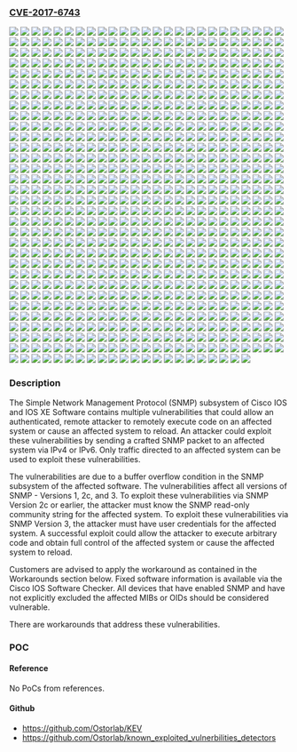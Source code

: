 ### [CVE-2017-6743](https://cve.mitre.org/cgi-bin/cvename.cgi?name=CVE-2017-6743)
![](https://img.shields.io/static/v1?label=Product&message=IOS&color=blue)
![](https://img.shields.io/static/v1?label=Product&message=Universal%20Product&color=blue)
![](https://img.shields.io/static/v1?label=Version&message=12.1(3)XI%20&color=brightgreen)
![](https://img.shields.io/static/v1?label=Version&message=12.2(1)XD%20&color=brightgreen)
![](https://img.shields.io/static/v1?label=Version&message=12.2(1)XD1%20&color=brightgreen)
![](https://img.shields.io/static/v1?label=Version&message=12.2(1)XD3%20&color=brightgreen)
![](https://img.shields.io/static/v1?label=Version&message=12.2(1)XD4%20&color=brightgreen)
![](https://img.shields.io/static/v1?label=Version&message=12.2(1)XS1a%20&color=brightgreen)
![](https://img.shields.io/static/v1?label=Version&message=12.2(10)DA%20&color=brightgreen)
![](https://img.shields.io/static/v1?label=Version&message=12.2(10)DA1%20&color=brightgreen)
![](https://img.shields.io/static/v1?label=Version&message=12.2(10)DA2%20&color=brightgreen)
![](https://img.shields.io/static/v1?label=Version&message=12.2(10)DA3%20&color=brightgreen)
![](https://img.shields.io/static/v1?label=Version&message=12.2(10)DA4%20&color=brightgreen)
![](https://img.shields.io/static/v1?label=Version&message=12.2(10)DA5%20&color=brightgreen)
![](https://img.shields.io/static/v1?label=Version&message=12.2(10)DA6%20&color=brightgreen)
![](https://img.shields.io/static/v1?label=Version&message=12.2(10)DA7%20&color=brightgreen)
![](https://img.shields.io/static/v1?label=Version&message=12.2(10)DA8%20&color=brightgreen)
![](https://img.shields.io/static/v1?label=Version&message=12.2(10)DA9%20&color=brightgreen)
![](https://img.shields.io/static/v1?label=Version&message=12.2(11)YP3%20&color=brightgreen)
![](https://img.shields.io/static/v1?label=Version&message=12.2(11)YU%20&color=brightgreen)
![](https://img.shields.io/static/v1?label=Version&message=12.2(11)YV%20&color=brightgreen)
![](https://img.shields.io/static/v1?label=Version&message=12.2(11)YV1%20&color=brightgreen)
![](https://img.shields.io/static/v1?label=Version&message=12.2(12)DA%20&color=brightgreen)
![](https://img.shields.io/static/v1?label=Version&message=12.2(12)DA1%20&color=brightgreen)
![](https://img.shields.io/static/v1?label=Version&message=12.2(12)DA10%20&color=brightgreen)
![](https://img.shields.io/static/v1?label=Version&message=12.2(12)DA11%20&color=brightgreen)
![](https://img.shields.io/static/v1?label=Version&message=12.2(12)DA12%20&color=brightgreen)
![](https://img.shields.io/static/v1?label=Version&message=12.2(12)DA13%20&color=brightgreen)
![](https://img.shields.io/static/v1?label=Version&message=12.2(12)DA2%20&color=brightgreen)
![](https://img.shields.io/static/v1?label=Version&message=12.2(12)DA3%20&color=brightgreen)
![](https://img.shields.io/static/v1?label=Version&message=12.2(12)DA4%20&color=brightgreen)
![](https://img.shields.io/static/v1?label=Version&message=12.2(12)DA5%20&color=brightgreen)
![](https://img.shields.io/static/v1?label=Version&message=12.2(12)DA6%20&color=brightgreen)
![](https://img.shields.io/static/v1?label=Version&message=12.2(12)DA7%20&color=brightgreen)
![](https://img.shields.io/static/v1?label=Version&message=12.2(12)DA8%20&color=brightgreen)
![](https://img.shields.io/static/v1?label=Version&message=12.2(12)DA9%20&color=brightgreen)
![](https://img.shields.io/static/v1?label=Version&message=12.2(12b)M1%20&color=brightgreen)
![](https://img.shields.io/static/v1?label=Version&message=12.2(12h)M1%20&color=brightgreen)
![](https://img.shields.io/static/v1?label=Version&message=12.2(13)ZG%20&color=brightgreen)
![](https://img.shields.io/static/v1?label=Version&message=12.2(13)ZH%20&color=brightgreen)
![](https://img.shields.io/static/v1?label=Version&message=12.2(13)ZH10%20&color=brightgreen)
![](https://img.shields.io/static/v1?label=Version&message=12.2(13)ZH2%20&color=brightgreen)
![](https://img.shields.io/static/v1?label=Version&message=12.2(13)ZH3%20&color=brightgreen)
![](https://img.shields.io/static/v1?label=Version&message=12.2(13)ZH4%20&color=brightgreen)
![](https://img.shields.io/static/v1?label=Version&message=12.2(13)ZH6%20&color=brightgreen)
![](https://img.shields.io/static/v1?label=Version&message=12.2(13)ZH7%20&color=brightgreen)
![](https://img.shields.io/static/v1?label=Version&message=12.2(13)ZH8%20&color=brightgreen)
![](https://img.shields.io/static/v1?label=Version&message=12.2(13)ZH9%20&color=brightgreen)
![](https://img.shields.io/static/v1?label=Version&message=12.2(15)BZ2%20&color=brightgreen)
![](https://img.shields.io/static/v1?label=Version&message=12.2(18)SO1%20&color=brightgreen)
![](https://img.shields.io/static/v1?label=Version&message=12.2(18)SO2%20&color=brightgreen)
![](https://img.shields.io/static/v1?label=Version&message=12.2(18)SO3%20&color=brightgreen)
![](https://img.shields.io/static/v1?label=Version&message=12.2(1a)XC%20&color=brightgreen)
![](https://img.shields.io/static/v1?label=Version&message=12.2(1a)XC1%20&color=brightgreen)
![](https://img.shields.io/static/v1?label=Version&message=12.2(1a)XC2%20&color=brightgreen)
![](https://img.shields.io/static/v1?label=Version&message=12.2(1a)XC3%20&color=brightgreen)
![](https://img.shields.io/static/v1?label=Version&message=12.2(1b)DA%20&color=brightgreen)
![](https://img.shields.io/static/v1?label=Version&message=12.2(1b)DA1%20&color=brightgreen)
![](https://img.shields.io/static/v1?label=Version&message=12.2(2)BX%20&color=brightgreen)
![](https://img.shields.io/static/v1?label=Version&message=12.2(2)BX1%20&color=brightgreen)
![](https://img.shields.io/static/v1?label=Version&message=12.2(2)DD2%20&color=brightgreen)
![](https://img.shields.io/static/v1?label=Version&message=12.2(2)DX3%20&color=brightgreen)
![](https://img.shields.io/static/v1?label=Version&message=12.2(2)XC%20&color=brightgreen)
![](https://img.shields.io/static/v1?label=Version&message=12.2(2)XC1%20&color=brightgreen)
![](https://img.shields.io/static/v1?label=Version&message=12.2(2)XC2%20&color=brightgreen)
![](https://img.shields.io/static/v1?label=Version&message=12.2(2)XF2%20&color=brightgreen)
![](https://img.shields.io/static/v1?label=Version&message=12.2(2)XH%20&color=brightgreen)
![](https://img.shields.io/static/v1?label=Version&message=12.2(2)XH2%20&color=brightgreen)
![](https://img.shields.io/static/v1?label=Version&message=12.2(2)XI%20&color=brightgreen)
![](https://img.shields.io/static/v1?label=Version&message=12.2(2)XI1%20&color=brightgreen)
![](https://img.shields.io/static/v1?label=Version&message=12.2(2)XI2%20&color=brightgreen)
![](https://img.shields.io/static/v1?label=Version&message=12.2(2)XK%20&color=brightgreen)
![](https://img.shields.io/static/v1?label=Version&message=12.2(2)XK2%20&color=brightgreen)
![](https://img.shields.io/static/v1?label=Version&message=12.2(2)XK3%20&color=brightgreen)
![](https://img.shields.io/static/v1?label=Version&message=12.2(25)SE2%20&color=brightgreen)
![](https://img.shields.io/static/v1?label=Version&message=12.2(28)ZX%20&color=brightgreen)
![](https://img.shields.io/static/v1?label=Version&message=12.2(29)SV2%20&color=brightgreen)
![](https://img.shields.io/static/v1?label=Version&message=12.2(33)MRA%20&color=brightgreen)
![](https://img.shields.io/static/v1?label=Version&message=12.2(33)MRB%20&color=brightgreen)
![](https://img.shields.io/static/v1?label=Version&message=12.2(33)MRB1%20&color=brightgreen)
![](https://img.shields.io/static/v1?label=Version&message=12.2(33)MRB2%20&color=brightgreen)
![](https://img.shields.io/static/v1?label=Version&message=12.2(33)MRB3%20&color=brightgreen)
![](https://img.shields.io/static/v1?label=Version&message=12.2(33)MRB4%20&color=brightgreen)
![](https://img.shields.io/static/v1?label=Version&message=12.2(33)MRB5%20&color=brightgreen)
![](https://img.shields.io/static/v1?label=Version&message=12.2(33)MRB6%20&color=brightgreen)
![](https://img.shields.io/static/v1?label=Version&message=12.2(33)STE0%20&color=brightgreen)
![](https://img.shields.io/static/v1?label=Version&message=12.2(3d)%20&color=brightgreen)
![](https://img.shields.io/static/v1?label=Version&message=12.2(4)BW1a%20&color=brightgreen)
![](https://img.shields.io/static/v1?label=Version&message=12.2(4)XL2%20&color=brightgreen)
![](https://img.shields.io/static/v1?label=Version&message=12.2(4)XM%20&color=brightgreen)
![](https://img.shields.io/static/v1?label=Version&message=12.2(4)XM1%20&color=brightgreen)
![](https://img.shields.io/static/v1?label=Version&message=12.2(4)XM2%20&color=brightgreen)
![](https://img.shields.io/static/v1?label=Version&message=12.2(4)XM3%20&color=brightgreen)
![](https://img.shields.io/static/v1?label=Version&message=12.2(4)XM4%20&color=brightgreen)
![](https://img.shields.io/static/v1?label=Version&message=12.2(4)XV%20&color=brightgreen)
![](https://img.shields.io/static/v1?label=Version&message=12.2(4)XV1%20&color=brightgreen)
![](https://img.shields.io/static/v1?label=Version&message=12.2(4)XV2%20&color=brightgreen)
![](https://img.shields.io/static/v1?label=Version&message=12.2(4)XV3%20&color=brightgreen)
![](https://img.shields.io/static/v1?label=Version&message=12.2(4)XV4%20&color=brightgreen)
![](https://img.shields.io/static/v1?label=Version&message=12.2(4)XV4a%20&color=brightgreen)
![](https://img.shields.io/static/v1?label=Version&message=12.2(4)XV5%20&color=brightgreen)
![](https://img.shields.io/static/v1?label=Version&message=12.2(4)YA%20&color=brightgreen)
![](https://img.shields.io/static/v1?label=Version&message=12.2(4)YA1%20&color=brightgreen)
![](https://img.shields.io/static/v1?label=Version&message=12.2(4)YA10%20&color=brightgreen)
![](https://img.shields.io/static/v1?label=Version&message=12.2(4)YA11%20&color=brightgreen)
![](https://img.shields.io/static/v1?label=Version&message=12.2(4)YA12%20&color=brightgreen)
![](https://img.shields.io/static/v1?label=Version&message=12.2(4)YA2%20&color=brightgreen)
![](https://img.shields.io/static/v1?label=Version&message=12.2(4)YA3%20&color=brightgreen)
![](https://img.shields.io/static/v1?label=Version&message=12.2(4)YA4%20&color=brightgreen)
![](https://img.shields.io/static/v1?label=Version&message=12.2(4)YA5%20&color=brightgreen)
![](https://img.shields.io/static/v1?label=Version&message=12.2(4)YA6%20&color=brightgreen)
![](https://img.shields.io/static/v1?label=Version&message=12.2(4)YA7%20&color=brightgreen)
![](https://img.shields.io/static/v1?label=Version&message=12.2(4)YA8%20&color=brightgreen)
![](https://img.shields.io/static/v1?label=Version&message=12.2(4)YA9%20&color=brightgreen)
![](https://img.shields.io/static/v1?label=Version&message=12.2(4)YG%20&color=brightgreen)
![](https://img.shields.io/static/v1?label=Version&message=12.2(5)DA%20&color=brightgreen)
![](https://img.shields.io/static/v1?label=Version&message=12.2(5)DA1%20&color=brightgreen)
![](https://img.shields.io/static/v1?label=Version&message=12.2(5b)%20&color=brightgreen)
![](https://img.shields.io/static/v1?label=Version&message=12.2(7)DA%20&color=brightgreen)
![](https://img.shields.io/static/v1?label=Version&message=12.2(8)YJ%20&color=brightgreen)
![](https://img.shields.io/static/v1?label=Version&message=12.2(8)YJ1%20&color=brightgreen)
![](https://img.shields.io/static/v1?label=Version&message=12.2(8)YM%20&color=brightgreen)
![](https://img.shields.io/static/v1?label=Version&message=12.2(8)YN%20&color=brightgreen)
![](https://img.shields.io/static/v1?label=Version&message=12.2(9)YO%20&color=brightgreen)
![](https://img.shields.io/static/v1?label=Version&message=12.2(9)YO1%20&color=brightgreen)
![](https://img.shields.io/static/v1?label=Version&message=12.2(9)YO2%20&color=brightgreen)
![](https://img.shields.io/static/v1?label=Version&message=12.2(9)YO3%20&color=brightgreen)
![](https://img.shields.io/static/v1?label=Version&message=12.2(9)YO4%20&color=brightgreen)
![](https://img.shields.io/static/v1?label=Version&message=12.3(1)%20&color=brightgreen)
![](https://img.shields.io/static/v1?label=Version&message=12.3(10)%20&color=brightgreen)
![](https://img.shields.io/static/v1?label=Version&message=12.3(10a)%20&color=brightgreen)
![](https://img.shields.io/static/v1?label=Version&message=12.3(10b)%20&color=brightgreen)
![](https://img.shields.io/static/v1?label=Version&message=12.3(10c)%20&color=brightgreen)
![](https://img.shields.io/static/v1?label=Version&message=12.3(10d)%20&color=brightgreen)
![](https://img.shields.io/static/v1?label=Version&message=12.3(10e)%20&color=brightgreen)
![](https://img.shields.io/static/v1?label=Version&message=12.3(10f)%20&color=brightgreen)
![](https://img.shields.io/static/v1?label=Version&message=12.3(11)JA2%20&color=brightgreen)
![](https://img.shields.io/static/v1?label=Version&message=12.3(11)JA3%20&color=brightgreen)
![](https://img.shields.io/static/v1?label=Version&message=12.3(11)JX%20&color=brightgreen)
![](https://img.shields.io/static/v1?label=Version&message=12.3(11)JX1%20&color=brightgreen)
![](https://img.shields.io/static/v1?label=Version&message=12.3(11)T%20&color=brightgreen)
![](https://img.shields.io/static/v1?label=Version&message=12.3(11)T10%20&color=brightgreen)
![](https://img.shields.io/static/v1?label=Version&message=12.3(11)T11%20&color=brightgreen)
![](https://img.shields.io/static/v1?label=Version&message=12.3(11)T2%20&color=brightgreen)
![](https://img.shields.io/static/v1?label=Version&message=12.3(11)T3%20&color=brightgreen)
![](https://img.shields.io/static/v1?label=Version&message=12.3(11)T4%20&color=brightgreen)
![](https://img.shields.io/static/v1?label=Version&message=12.3(11)T5%20&color=brightgreen)
![](https://img.shields.io/static/v1?label=Version&message=12.3(11)T6%20&color=brightgreen)
![](https://img.shields.io/static/v1?label=Version&message=12.3(11)T7%20&color=brightgreen)
![](https://img.shields.io/static/v1?label=Version&message=12.3(11)T8%20&color=brightgreen)
![](https://img.shields.io/static/v1?label=Version&message=12.3(11)T9%20&color=brightgreen)
![](https://img.shields.io/static/v1?label=Version&message=12.3(11)XL%20&color=brightgreen)
![](https://img.shields.io/static/v1?label=Version&message=12.3(11)XL1%20&color=brightgreen)
![](https://img.shields.io/static/v1?label=Version&message=12.3(11)YF2%20&color=brightgreen)
![](https://img.shields.io/static/v1?label=Version&message=12.3(11)YK%20&color=brightgreen)
![](https://img.shields.io/static/v1?label=Version&message=12.3(11)YK1%20&color=brightgreen)
![](https://img.shields.io/static/v1?label=Version&message=12.3(11)YK2%20&color=brightgreen)
![](https://img.shields.io/static/v1?label=Version&message=12.3(11)YK3%20&color=brightgreen)
![](https://img.shields.io/static/v1?label=Version&message=12.3(11)YS%20&color=brightgreen)
![](https://img.shields.io/static/v1?label=Version&message=12.3(11)YS1%20&color=brightgreen)
![](https://img.shields.io/static/v1?label=Version&message=12.3(11)YS2%20&color=brightgreen)
![](https://img.shields.io/static/v1?label=Version&message=12.3(11)YZ%20&color=brightgreen)
![](https://img.shields.io/static/v1?label=Version&message=12.3(11)YZ1%20&color=brightgreen)
![](https://img.shields.io/static/v1?label=Version&message=12.3(11)YZ2%20&color=brightgreen)
![](https://img.shields.io/static/v1?label=Version&message=12.3(12)%20&color=brightgreen)
![](https://img.shields.io/static/v1?label=Version&message=12.3(12a)%20&color=brightgreen)
![](https://img.shields.io/static/v1?label=Version&message=12.3(12b)%20&color=brightgreen)
![](https://img.shields.io/static/v1?label=Version&message=12.3(12c)%20&color=brightgreen)
![](https://img.shields.io/static/v1?label=Version&message=12.3(12d)%20&color=brightgreen)
![](https://img.shields.io/static/v1?label=Version&message=12.3(12e)%20&color=brightgreen)
![](https://img.shields.io/static/v1?label=Version&message=12.3(13)%20&color=brightgreen)
![](https://img.shields.io/static/v1?label=Version&message=12.3(13a)%20&color=brightgreen)
![](https://img.shields.io/static/v1?label=Version&message=12.3(13b)%20&color=brightgreen)
![](https://img.shields.io/static/v1?label=Version&message=12.3(14)T%20&color=brightgreen)
![](https://img.shields.io/static/v1?label=Version&message=12.3(14)T1%20&color=brightgreen)
![](https://img.shields.io/static/v1?label=Version&message=12.3(14)T2%20&color=brightgreen)
![](https://img.shields.io/static/v1?label=Version&message=12.3(14)T3%20&color=brightgreen)
![](https://img.shields.io/static/v1?label=Version&message=12.3(14)T5%20&color=brightgreen)
![](https://img.shields.io/static/v1?label=Version&message=12.3(14)T6%20&color=brightgreen)
![](https://img.shields.io/static/v1?label=Version&message=12.3(14)T7%20&color=brightgreen)
![](https://img.shields.io/static/v1?label=Version&message=12.3(14)YT%20&color=brightgreen)
![](https://img.shields.io/static/v1?label=Version&message=12.3(14)YT1%20&color=brightgreen)
![](https://img.shields.io/static/v1?label=Version&message=12.3(15)%20&color=brightgreen)
![](https://img.shields.io/static/v1?label=Version&message=12.3(15a)%20&color=brightgreen)
![](https://img.shields.io/static/v1?label=Version&message=12.3(15b)%20&color=brightgreen)
![](https://img.shields.io/static/v1?label=Version&message=12.3(16)%20&color=brightgreen)
![](https://img.shields.io/static/v1?label=Version&message=12.3(16a)%20&color=brightgreen)
![](https://img.shields.io/static/v1?label=Version&message=12.3(17)%20&color=brightgreen)
![](https://img.shields.io/static/v1?label=Version&message=12.3(17a)%20&color=brightgreen)
![](https://img.shields.io/static/v1?label=Version&message=12.3(17b)%20&color=brightgreen)
![](https://img.shields.io/static/v1?label=Version&message=12.3(17c)%20&color=brightgreen)
![](https://img.shields.io/static/v1?label=Version&message=12.3(18)%20&color=brightgreen)
![](https://img.shields.io/static/v1?label=Version&message=12.3(18a)%20&color=brightgreen)
![](https://img.shields.io/static/v1?label=Version&message=12.3(19)%20&color=brightgreen)
![](https://img.shields.io/static/v1?label=Version&message=12.3(19a)%20&color=brightgreen)
![](https://img.shields.io/static/v1?label=Version&message=12.3(1a)%20&color=brightgreen)
![](https://img.shields.io/static/v1?label=Version&message=12.3(2)JA3%20&color=brightgreen)
![](https://img.shields.io/static/v1?label=Version&message=12.3(2)JA4%20&color=brightgreen)
![](https://img.shields.io/static/v1?label=Version&message=12.3(2)T%20&color=brightgreen)
![](https://img.shields.io/static/v1?label=Version&message=12.3(2)T1%20&color=brightgreen)
![](https://img.shields.io/static/v1?label=Version&message=12.3(2)T2%20&color=brightgreen)
![](https://img.shields.io/static/v1?label=Version&message=12.3(2)T3%20&color=brightgreen)
![](https://img.shields.io/static/v1?label=Version&message=12.3(2)T4%20&color=brightgreen)
![](https://img.shields.io/static/v1?label=Version&message=12.3(2)T5%20&color=brightgreen)
![](https://img.shields.io/static/v1?label=Version&message=12.3(2)T6%20&color=brightgreen)
![](https://img.shields.io/static/v1?label=Version&message=12.3(2)T7%20&color=brightgreen)
![](https://img.shields.io/static/v1?label=Version&message=12.3(2)T8%20&color=brightgreen)
![](https://img.shields.io/static/v1?label=Version&message=12.3(2)T9%20&color=brightgreen)
![](https://img.shields.io/static/v1?label=Version&message=12.3(2)XA%20&color=brightgreen)
![](https://img.shields.io/static/v1?label=Version&message=12.3(2)XA3%20&color=brightgreen)
![](https://img.shields.io/static/v1?label=Version&message=12.3(2)XA4%20&color=brightgreen)
![](https://img.shields.io/static/v1?label=Version&message=12.3(2)XA5%20&color=brightgreen)
![](https://img.shields.io/static/v1?label=Version&message=12.3(2)XA6%20&color=brightgreen)
![](https://img.shields.io/static/v1?label=Version&message=12.3(2)XA7%20&color=brightgreen)
![](https://img.shields.io/static/v1?label=Version&message=12.3(2)XC%20&color=brightgreen)
![](https://img.shields.io/static/v1?label=Version&message=12.3(2)XC1%20&color=brightgreen)
![](https://img.shields.io/static/v1?label=Version&message=12.3(2)XC2%20&color=brightgreen)
![](https://img.shields.io/static/v1?label=Version&message=12.3(2)XE%20&color=brightgreen)
![](https://img.shields.io/static/v1?label=Version&message=12.3(2)XE1%20&color=brightgreen)
![](https://img.shields.io/static/v1?label=Version&message=12.3(2)XE2%20&color=brightgreen)
![](https://img.shields.io/static/v1?label=Version&message=12.3(2)XE3%20&color=brightgreen)
![](https://img.shields.io/static/v1?label=Version&message=12.3(2)XE4%20&color=brightgreen)
![](https://img.shields.io/static/v1?label=Version&message=12.3(2)XE5%20&color=brightgreen)
![](https://img.shields.io/static/v1?label=Version&message=12.3(2)XF%20&color=brightgreen)
![](https://img.shields.io/static/v1?label=Version&message=12.3(2)XZ1%20&color=brightgreen)
![](https://img.shields.io/static/v1?label=Version&message=12.3(2)XZ2%20&color=brightgreen)
![](https://img.shields.io/static/v1?label=Version&message=12.3(20)%20&color=brightgreen)
![](https://img.shields.io/static/v1?label=Version&message=12.3(20a)%20&color=brightgreen)
![](https://img.shields.io/static/v1?label=Version&message=12.3(21)%20&color=brightgreen)
![](https://img.shields.io/static/v1?label=Version&message=12.3(21b)%20&color=brightgreen)
![](https://img.shields.io/static/v1?label=Version&message=12.3(22)%20&color=brightgreen)
![](https://img.shields.io/static/v1?label=Version&message=12.3(22a)%20&color=brightgreen)
![](https://img.shields.io/static/v1?label=Version&message=12.3(23)%20&color=brightgreen)
![](https://img.shields.io/static/v1?label=Version&message=12.3(24)%20&color=brightgreen)
![](https://img.shields.io/static/v1?label=Version&message=12.3(24a)%20&color=brightgreen)
![](https://img.shields.io/static/v1?label=Version&message=12.3(25)%20&color=brightgreen)
![](https://img.shields.io/static/v1?label=Version&message=12.3(26)%20&color=brightgreen)
![](https://img.shields.io/static/v1?label=Version&message=12.3(3)%20&color=brightgreen)
![](https://img.shields.io/static/v1?label=Version&message=12.3(3a)%20&color=brightgreen)
![](https://img.shields.io/static/v1?label=Version&message=12.3(3b)%20&color=brightgreen)
![](https://img.shields.io/static/v1?label=Version&message=12.3(3c)%20&color=brightgreen)
![](https://img.shields.io/static/v1?label=Version&message=12.3(3e)%20&color=brightgreen)
![](https://img.shields.io/static/v1?label=Version&message=12.3(3f)%20&color=brightgreen)
![](https://img.shields.io/static/v1?label=Version&message=12.3(3g)%20&color=brightgreen)
![](https://img.shields.io/static/v1?label=Version&message=12.3(3h)%20&color=brightgreen)
![](https://img.shields.io/static/v1?label=Version&message=12.3(3i)%20&color=brightgreen)
![](https://img.shields.io/static/v1?label=Version&message=12.3(4)T%20&color=brightgreen)
![](https://img.shields.io/static/v1?label=Version&message=12.3(4)T1%20&color=brightgreen)
![](https://img.shields.io/static/v1?label=Version&message=12.3(4)T10%20&color=brightgreen)
![](https://img.shields.io/static/v1?label=Version&message=12.3(4)T11%20&color=brightgreen)
![](https://img.shields.io/static/v1?label=Version&message=12.3(4)T2%20&color=brightgreen)
![](https://img.shields.io/static/v1?label=Version&message=12.3(4)T2a%20&color=brightgreen)
![](https://img.shields.io/static/v1?label=Version&message=12.3(4)T3%20&color=brightgreen)
![](https://img.shields.io/static/v1?label=Version&message=12.3(4)T4%20&color=brightgreen)
![](https://img.shields.io/static/v1?label=Version&message=12.3(4)T6%20&color=brightgreen)
![](https://img.shields.io/static/v1?label=Version&message=12.3(4)T7%20&color=brightgreen)
![](https://img.shields.io/static/v1?label=Version&message=12.3(4)T8%20&color=brightgreen)
![](https://img.shields.io/static/v1?label=Version&message=12.3(4)T9%20&color=brightgreen)
![](https://img.shields.io/static/v1?label=Version&message=12.3(4)TPC11a%20&color=brightgreen)
![](https://img.shields.io/static/v1?label=Version&message=12.3(4)TPC11b%20&color=brightgreen)
![](https://img.shields.io/static/v1?label=Version&message=12.3(4)XD%20&color=brightgreen)
![](https://img.shields.io/static/v1?label=Version&message=12.3(4)XD1%20&color=brightgreen)
![](https://img.shields.io/static/v1?label=Version&message=12.3(4)XD2%20&color=brightgreen)
![](https://img.shields.io/static/v1?label=Version&message=12.3(4)XD3%20&color=brightgreen)
![](https://img.shields.io/static/v1?label=Version&message=12.3(4)XD4%20&color=brightgreen)
![](https://img.shields.io/static/v1?label=Version&message=12.3(4)XG%20&color=brightgreen)
![](https://img.shields.io/static/v1?label=Version&message=12.3(4)XG1%20&color=brightgreen)
![](https://img.shields.io/static/v1?label=Version&message=12.3(4)XG2%20&color=brightgreen)
![](https://img.shields.io/static/v1?label=Version&message=12.3(4)XG3%20&color=brightgreen)
![](https://img.shields.io/static/v1?label=Version&message=12.3(4)XG4%20&color=brightgreen)
![](https://img.shields.io/static/v1?label=Version&message=12.3(4)XG5%20&color=brightgreen)
![](https://img.shields.io/static/v1?label=Version&message=12.3(4)XK%20&color=brightgreen)
![](https://img.shields.io/static/v1?label=Version&message=12.3(4)XK1%20&color=brightgreen)
![](https://img.shields.io/static/v1?label=Version&message=12.3(4)XK2%20&color=brightgreen)
![](https://img.shields.io/static/v1?label=Version&message=12.3(4)XK3%20&color=brightgreen)
![](https://img.shields.io/static/v1?label=Version&message=12.3(4)XK4%20&color=brightgreen)
![](https://img.shields.io/static/v1?label=Version&message=12.3(4)XQ%20&color=brightgreen)
![](https://img.shields.io/static/v1?label=Version&message=12.3(4)XQ1%20&color=brightgreen)
![](https://img.shields.io/static/v1?label=Version&message=12.3(5)%20&color=brightgreen)
![](https://img.shields.io/static/v1?label=Version&message=12.3(5a)%20&color=brightgreen)
![](https://img.shields.io/static/v1?label=Version&message=12.3(5b)%20&color=brightgreen)
![](https://img.shields.io/static/v1?label=Version&message=12.3(5c)%20&color=brightgreen)
![](https://img.shields.io/static/v1?label=Version&message=12.3(5d)%20&color=brightgreen)
![](https://img.shields.io/static/v1?label=Version&message=12.3(5e)%20&color=brightgreen)
![](https://img.shields.io/static/v1?label=Version&message=12.3(5f)%20&color=brightgreen)
![](https://img.shields.io/static/v1?label=Version&message=12.3(6)%20&color=brightgreen)
![](https://img.shields.io/static/v1?label=Version&message=12.3(6a)%20&color=brightgreen)
![](https://img.shields.io/static/v1?label=Version&message=12.3(6b)%20&color=brightgreen)
![](https://img.shields.io/static/v1?label=Version&message=12.3(6c)%20&color=brightgreen)
![](https://img.shields.io/static/v1?label=Version&message=12.3(6e)%20&color=brightgreen)
![](https://img.shields.io/static/v1?label=Version&message=12.3(6f)%20&color=brightgreen)
![](https://img.shields.io/static/v1?label=Version&message=12.3(7)JX%20&color=brightgreen)
![](https://img.shields.io/static/v1?label=Version&message=12.3(7)JX1%20&color=brightgreen)
![](https://img.shields.io/static/v1?label=Version&message=12.3(7)JX10%20&color=brightgreen)
![](https://img.shields.io/static/v1?label=Version&message=12.3(7)JX11%20&color=brightgreen)
![](https://img.shields.io/static/v1?label=Version&message=12.3(7)JX12%20&color=brightgreen)
![](https://img.shields.io/static/v1?label=Version&message=12.3(7)JX2%20&color=brightgreen)
![](https://img.shields.io/static/v1?label=Version&message=12.3(7)JX3%20&color=brightgreen)
![](https://img.shields.io/static/v1?label=Version&message=12.3(7)JX4%20&color=brightgreen)
![](https://img.shields.io/static/v1?label=Version&message=12.3(7)JX5%20&color=brightgreen)
![](https://img.shields.io/static/v1?label=Version&message=12.3(7)JX6%20&color=brightgreen)
![](https://img.shields.io/static/v1?label=Version&message=12.3(7)JX7%20&color=brightgreen)
![](https://img.shields.io/static/v1?label=Version&message=12.3(7)JX8%20&color=brightgreen)
![](https://img.shields.io/static/v1?label=Version&message=12.3(7)JX9%20&color=brightgreen)
![](https://img.shields.io/static/v1?label=Version&message=12.3(7)T%20&color=brightgreen)
![](https://img.shields.io/static/v1?label=Version&message=12.3(7)T1%20&color=brightgreen)
![](https://img.shields.io/static/v1?label=Version&message=12.3(7)T10%20&color=brightgreen)
![](https://img.shields.io/static/v1?label=Version&message=12.3(7)T11%20&color=brightgreen)
![](https://img.shields.io/static/v1?label=Version&message=12.3(7)T12%20&color=brightgreen)
![](https://img.shields.io/static/v1?label=Version&message=12.3(7)T2%20&color=brightgreen)
![](https://img.shields.io/static/v1?label=Version&message=12.3(7)T3%20&color=brightgreen)
![](https://img.shields.io/static/v1?label=Version&message=12.3(7)T4%20&color=brightgreen)
![](https://img.shields.io/static/v1?label=Version&message=12.3(7)T6%20&color=brightgreen)
![](https://img.shields.io/static/v1?label=Version&message=12.3(7)T7%20&color=brightgreen)
![](https://img.shields.io/static/v1?label=Version&message=12.3(7)T8%20&color=brightgreen)
![](https://img.shields.io/static/v1?label=Version&message=12.3(7)T9%20&color=brightgreen)
![](https://img.shields.io/static/v1?label=Version&message=12.3(7)XI1b%20&color=brightgreen)
![](https://img.shields.io/static/v1?label=Version&message=12.3(7)XI1c%20&color=brightgreen)
![](https://img.shields.io/static/v1?label=Version&message=12.3(7)XI2a%20&color=brightgreen)
![](https://img.shields.io/static/v1?label=Version&message=12.3(7)XI8c%20&color=brightgreen)
![](https://img.shields.io/static/v1?label=Version&message=12.3(7)XR%20&color=brightgreen)
![](https://img.shields.io/static/v1?label=Version&message=12.3(7)XR2%20&color=brightgreen)
![](https://img.shields.io/static/v1?label=Version&message=12.3(7)XR3%20&color=brightgreen)
![](https://img.shields.io/static/v1?label=Version&message=12.3(7)XR4%20&color=brightgreen)
![](https://img.shields.io/static/v1?label=Version&message=12.3(7)XR5%20&color=brightgreen)
![](https://img.shields.io/static/v1?label=Version&message=12.3(7)XR6%20&color=brightgreen)
![](https://img.shields.io/static/v1?label=Version&message=12.3(7)XR7%20&color=brightgreen)
![](https://img.shields.io/static/v1?label=Version&message=12.3(8)JK%20&color=brightgreen)
![](https://img.shields.io/static/v1?label=Version&message=12.3(8)T%20&color=brightgreen)
![](https://img.shields.io/static/v1?label=Version&message=12.3(8)T1%20&color=brightgreen)
![](https://img.shields.io/static/v1?label=Version&message=12.3(8)T10%20&color=brightgreen)
![](https://img.shields.io/static/v1?label=Version&message=12.3(8)T11%20&color=brightgreen)
![](https://img.shields.io/static/v1?label=Version&message=12.3(8)T3%20&color=brightgreen)
![](https://img.shields.io/static/v1?label=Version&message=12.3(8)T4%20&color=brightgreen)
![](https://img.shields.io/static/v1?label=Version&message=12.3(8)T5%20&color=brightgreen)
![](https://img.shields.io/static/v1?label=Version&message=12.3(8)T6%20&color=brightgreen)
![](https://img.shields.io/static/v1?label=Version&message=12.3(8)T7%20&color=brightgreen)
![](https://img.shields.io/static/v1?label=Version&message=12.3(8)T8%20&color=brightgreen)
![](https://img.shields.io/static/v1?label=Version&message=12.3(8)T9%20&color=brightgreen)
![](https://img.shields.io/static/v1?label=Version&message=12.3(8)XX%20&color=brightgreen)
![](https://img.shields.io/static/v1?label=Version&message=12.3(8)XX1%20&color=brightgreen)
![](https://img.shields.io/static/v1?label=Version&message=12.3(8)XX2d%20&color=brightgreen)
![](https://img.shields.io/static/v1?label=Version&message=12.3(8)YA%20&color=brightgreen)
![](https://img.shields.io/static/v1?label=Version&message=12.3(8)YA1%20&color=brightgreen)
![](https://img.shields.io/static/v1?label=Version&message=12.3(8)YG%20&color=brightgreen)
![](https://img.shields.io/static/v1?label=Version&message=12.3(8)YG1%20&color=brightgreen)
![](https://img.shields.io/static/v1?label=Version&message=12.3(8)YG2%20&color=brightgreen)
![](https://img.shields.io/static/v1?label=Version&message=12.3(8)YG3%20&color=brightgreen)
![](https://img.shields.io/static/v1?label=Version&message=12.3(8)YG4%20&color=brightgreen)
![](https://img.shields.io/static/v1?label=Version&message=12.3(8)YG5%20&color=brightgreen)
![](https://img.shields.io/static/v1?label=Version&message=12.3(8)YG6%20&color=brightgreen)
![](https://img.shields.io/static/v1?label=Version&message=12.3(8)YI1%20&color=brightgreen)
![](https://img.shields.io/static/v1?label=Version&message=12.3(8)YI2%20&color=brightgreen)
![](https://img.shields.io/static/v1?label=Version&message=12.3(8)YI3%20&color=brightgreen)
![](https://img.shields.io/static/v1?label=Version&message=12.3(8)ZA%20&color=brightgreen)
![](https://img.shields.io/static/v1?label=Version&message=12.3(9)%20&color=brightgreen)
![](https://img.shields.io/static/v1?label=Version&message=12.3(9a)%20&color=brightgreen)
![](https://img.shields.io/static/v1?label=Version&message=12.3(9b)%20&color=brightgreen)
![](https://img.shields.io/static/v1?label=Version&message=12.3(9c)%20&color=brightgreen)
![](https://img.shields.io/static/v1?label=Version&message=12.3(9d)%20&color=brightgreen)
![](https://img.shields.io/static/v1?label=Version&message=12.3(9e)%20&color=brightgreen)
![](https://img.shields.io/static/v1?label=Version&message=12.4(1)%20&color=brightgreen)
![](https://img.shields.io/static/v1?label=Version&message=12.4(10)%20&color=brightgreen)
![](https://img.shields.io/static/v1?label=Version&message=12.4(10b)%20&color=brightgreen)
![](https://img.shields.io/static/v1?label=Version&message=12.4(10b)JDA1%20&color=brightgreen)
![](https://img.shields.io/static/v1?label=Version&message=12.4(10b)JDC%20&color=brightgreen)
![](https://img.shields.io/static/v1?label=Version&message=12.4(10b)JDD%20&color=brightgreen)
![](https://img.shields.io/static/v1?label=Version&message=12.4(10b)JDE%20&color=brightgreen)
![](https://img.shields.io/static/v1?label=Version&message=12.4(10c)%20&color=brightgreen)
![](https://img.shields.io/static/v1?label=Version&message=12.4(11)MD2%20&color=brightgreen)
![](https://img.shields.io/static/v1?label=Version&message=12.4(11)MR%20&color=brightgreen)
![](https://img.shields.io/static/v1?label=Version&message=12.4(11)SW%20&color=brightgreen)
![](https://img.shields.io/static/v1?label=Version&message=12.4(11)SW1%20&color=brightgreen)
![](https://img.shields.io/static/v1?label=Version&message=12.4(11)SW2%20&color=brightgreen)
![](https://img.shields.io/static/v1?label=Version&message=12.4(11)SW3%20&color=brightgreen)
![](https://img.shields.io/static/v1?label=Version&message=12.4(11)T%20&color=brightgreen)
![](https://img.shields.io/static/v1?label=Version&message=12.4(11)T1%20&color=brightgreen)
![](https://img.shields.io/static/v1?label=Version&message=12.4(11)T2%20&color=brightgreen)
![](https://img.shields.io/static/v1?label=Version&message=12.4(11)T3%20&color=brightgreen)
![](https://img.shields.io/static/v1?label=Version&message=12.4(11)T4%20&color=brightgreen)
![](https://img.shields.io/static/v1?label=Version&message=12.4(11)XJ%20&color=brightgreen)
![](https://img.shields.io/static/v1?label=Version&message=12.4(11)XJ2%20&color=brightgreen)
![](https://img.shields.io/static/v1?label=Version&message=12.4(11)XJ3%20&color=brightgreen)
![](https://img.shields.io/static/v1?label=Version&message=12.4(11)XJ4%20&color=brightgreen)
![](https://img.shields.io/static/v1?label=Version&message=12.4(11)XV%20&color=brightgreen)
![](https://img.shields.io/static/v1?label=Version&message=12.4(11)XV1%20&color=brightgreen)
![](https://img.shields.io/static/v1?label=Version&message=12.4(11)XW%20&color=brightgreen)
![](https://img.shields.io/static/v1?label=Version&message=12.4(11)XW1%20&color=brightgreen)
![](https://img.shields.io/static/v1?label=Version&message=12.4(11)XW10%20&color=brightgreen)
![](https://img.shields.io/static/v1?label=Version&message=12.4(11)XW2%20&color=brightgreen)
![](https://img.shields.io/static/v1?label=Version&message=12.4(11)XW3%20&color=brightgreen)
![](https://img.shields.io/static/v1?label=Version&message=12.4(11)XW4%20&color=brightgreen)
![](https://img.shields.io/static/v1?label=Version&message=12.4(11)XW5%20&color=brightgreen)
![](https://img.shields.io/static/v1?label=Version&message=12.4(11)XW6%20&color=brightgreen)
![](https://img.shields.io/static/v1?label=Version&message=12.4(11)XW7%20&color=brightgreen)
![](https://img.shields.io/static/v1?label=Version&message=12.4(11)XW8%20&color=brightgreen)
![](https://img.shields.io/static/v1?label=Version&message=12.4(11)XW9%20&color=brightgreen)
![](https://img.shields.io/static/v1?label=Version&message=12.4(12)%20&color=brightgreen)
![](https://img.shields.io/static/v1?label=Version&message=12.4(12)MR%20&color=brightgreen)
![](https://img.shields.io/static/v1?label=Version&message=12.4(12)MR1%20&color=brightgreen)
![](https://img.shields.io/static/v1?label=Version&message=12.4(12)MR2%20&color=brightgreen)
![](https://img.shields.io/static/v1?label=Version&message=12.4(12a)%20&color=brightgreen)
![](https://img.shields.io/static/v1?label=Version&message=12.4(12b)%20&color=brightgreen)
![](https://img.shields.io/static/v1?label=Version&message=12.4(12c)%20&color=brightgreen)
![](https://img.shields.io/static/v1?label=Version&message=12.4(13)%20&color=brightgreen)
![](https://img.shields.io/static/v1?label=Version&message=12.4(13a)%20&color=brightgreen)
![](https://img.shields.io/static/v1?label=Version&message=12.4(13b)%20&color=brightgreen)
![](https://img.shields.io/static/v1?label=Version&message=12.4(13c)%20&color=brightgreen)
![](https://img.shields.io/static/v1?label=Version&message=12.4(13d)%20&color=brightgreen)
![](https://img.shields.io/static/v1?label=Version&message=12.4(13e)%20&color=brightgreen)
![](https://img.shields.io/static/v1?label=Version&message=12.4(13f)%20&color=brightgreen)
![](https://img.shields.io/static/v1?label=Version&message=12.4(15)SW%20&color=brightgreen)
![](https://img.shields.io/static/v1?label=Version&message=12.4(15)SW1%20&color=brightgreen)
![](https://img.shields.io/static/v1?label=Version&message=12.4(15)SW2%20&color=brightgreen)
![](https://img.shields.io/static/v1?label=Version&message=12.4(15)SW3%20&color=brightgreen)
![](https://img.shields.io/static/v1?label=Version&message=12.4(15)SW4%20&color=brightgreen)
![](https://img.shields.io/static/v1?label=Version&message=12.4(15)SW5%20&color=brightgreen)
![](https://img.shields.io/static/v1?label=Version&message=12.4(15)SW6%20&color=brightgreen)
![](https://img.shields.io/static/v1?label=Version&message=12.4(15)SW7%20&color=brightgreen)
![](https://img.shields.io/static/v1?label=Version&message=12.4(15)SW8%20&color=brightgreen)
![](https://img.shields.io/static/v1?label=Version&message=12.4(15)SW8a%20&color=brightgreen)
![](https://img.shields.io/static/v1?label=Version&message=12.4(15)SW9%20&color=brightgreen)
![](https://img.shields.io/static/v1?label=Version&message=12.4(15)T%20&color=brightgreen)
![](https://img.shields.io/static/v1?label=Version&message=12.4(15)T1%20&color=brightgreen)
![](https://img.shields.io/static/v1?label=Version&message=12.4(15)T10%20&color=brightgreen)
![](https://img.shields.io/static/v1?label=Version&message=12.4(15)T11%20&color=brightgreen)
![](https://img.shields.io/static/v1?label=Version&message=12.4(15)T12%20&color=brightgreen)
![](https://img.shields.io/static/v1?label=Version&message=12.4(15)T13%20&color=brightgreen)
![](https://img.shields.io/static/v1?label=Version&message=12.4(15)T14%20&color=brightgreen)
![](https://img.shields.io/static/v1?label=Version&message=12.4(15)T15%20&color=brightgreen)
![](https://img.shields.io/static/v1?label=Version&message=12.4(15)T16%20&color=brightgreen)
![](https://img.shields.io/static/v1?label=Version&message=12.4(15)T17%20&color=brightgreen)
![](https://img.shields.io/static/v1?label=Version&message=12.4(15)T2%20&color=brightgreen)
![](https://img.shields.io/static/v1?label=Version&message=12.4(15)T3%20&color=brightgreen)
![](https://img.shields.io/static/v1?label=Version&message=12.4(15)T4%20&color=brightgreen)
![](https://img.shields.io/static/v1?label=Version&message=12.4(15)T5%20&color=brightgreen)
![](https://img.shields.io/static/v1?label=Version&message=12.4(15)T6%20&color=brightgreen)
![](https://img.shields.io/static/v1?label=Version&message=12.4(15)T7%20&color=brightgreen)
![](https://img.shields.io/static/v1?label=Version&message=12.4(15)T8%20&color=brightgreen)
![](https://img.shields.io/static/v1?label=Version&message=12.4(15)T9%20&color=brightgreen)
![](https://img.shields.io/static/v1?label=Version&message=12.4(15)XY%20&color=brightgreen)
![](https://img.shields.io/static/v1?label=Version&message=12.4(15)XY1%20&color=brightgreen)
![](https://img.shields.io/static/v1?label=Version&message=12.4(15)XY2%20&color=brightgreen)
![](https://img.shields.io/static/v1?label=Version&message=12.4(15)XY3%20&color=brightgreen)
![](https://img.shields.io/static/v1?label=Version&message=12.4(15)XY4%20&color=brightgreen)
![](https://img.shields.io/static/v1?label=Version&message=12.4(15)XY5%20&color=brightgreen)
![](https://img.shields.io/static/v1?label=Version&message=12.4(15)XZ%20&color=brightgreen)
![](https://img.shields.io/static/v1?label=Version&message=12.4(15)XZ1%20&color=brightgreen)
![](https://img.shields.io/static/v1?label=Version&message=12.4(15)XZ2%20&color=brightgreen)
![](https://img.shields.io/static/v1?label=Version&message=12.4(16)%20&color=brightgreen)
![](https://img.shields.io/static/v1?label=Version&message=12.4(16)MR%20&color=brightgreen)
![](https://img.shields.io/static/v1?label=Version&message=12.4(16)MR1%20&color=brightgreen)
![](https://img.shields.io/static/v1?label=Version&message=12.4(16)MR2%20&color=brightgreen)
![](https://img.shields.io/static/v1?label=Version&message=12.4(16a)%20&color=brightgreen)
![](https://img.shields.io/static/v1?label=Version&message=12.4(16b)%20&color=brightgreen)
![](https://img.shields.io/static/v1?label=Version&message=12.4(17)%20&color=brightgreen)
![](https://img.shields.io/static/v1?label=Version&message=12.4(17a)%20&color=brightgreen)
![](https://img.shields.io/static/v1?label=Version&message=12.4(17b)%20&color=brightgreen)
![](https://img.shields.io/static/v1?label=Version&message=12.4(18)%20&color=brightgreen)
![](https://img.shields.io/static/v1?label=Version&message=12.4(18a)%20&color=brightgreen)
![](https://img.shields.io/static/v1?label=Version&message=12.4(18b)%20&color=brightgreen)
![](https://img.shields.io/static/v1?label=Version&message=12.4(18c)%20&color=brightgreen)
![](https://img.shields.io/static/v1?label=Version&message=12.4(18e)%20&color=brightgreen)
![](https://img.shields.io/static/v1?label=Version&message=12.4(19)%20&color=brightgreen)
![](https://img.shields.io/static/v1?label=Version&message=12.4(19)MR%20&color=brightgreen)
![](https://img.shields.io/static/v1?label=Version&message=12.4(19)MR1%20&color=brightgreen)
![](https://img.shields.io/static/v1?label=Version&message=12.4(19)MR2%20&color=brightgreen)
![](https://img.shields.io/static/v1?label=Version&message=12.4(19)MR3%20&color=brightgreen)
![](https://img.shields.io/static/v1?label=Version&message=12.4(1a)%20&color=brightgreen)
![](https://img.shields.io/static/v1?label=Version&message=12.4(1b)%20&color=brightgreen)
![](https://img.shields.io/static/v1?label=Version&message=12.4(1c)%20&color=brightgreen)
![](https://img.shields.io/static/v1?label=Version&message=12.4(2)MR%20&color=brightgreen)
![](https://img.shields.io/static/v1?label=Version&message=12.4(2)MR1%20&color=brightgreen)
![](https://img.shields.io/static/v1?label=Version&message=12.4(2)T%20&color=brightgreen)
![](https://img.shields.io/static/v1?label=Version&message=12.4(2)T1%20&color=brightgreen)
![](https://img.shields.io/static/v1?label=Version&message=12.4(2)T2%20&color=brightgreen)
![](https://img.shields.io/static/v1?label=Version&message=12.4(2)T3%20&color=brightgreen)
![](https://img.shields.io/static/v1?label=Version&message=12.4(2)T4%20&color=brightgreen)
![](https://img.shields.io/static/v1?label=Version&message=12.4(2)T5%20&color=brightgreen)
![](https://img.shields.io/static/v1?label=Version&message=12.4(2)T6%20&color=brightgreen)
![](https://img.shields.io/static/v1?label=Version&message=12.4(2)XA%20&color=brightgreen)
![](https://img.shields.io/static/v1?label=Version&message=12.4(2)XA1%20&color=brightgreen)
![](https://img.shields.io/static/v1?label=Version&message=12.4(2)XA2%20&color=brightgreen)
![](https://img.shields.io/static/v1?label=Version&message=12.4(20)MR%20&color=brightgreen)
![](https://img.shields.io/static/v1?label=Version&message=12.4(20)MR1%20&color=brightgreen)
![](https://img.shields.io/static/v1?label=Version&message=12.4(20)MR2%20&color=brightgreen)
![](https://img.shields.io/static/v1?label=Version&message=12.4(20)MRB%20&color=brightgreen)
![](https://img.shields.io/static/v1?label=Version&message=12.4(20)MRB1%20&color=brightgreen)
![](https://img.shields.io/static/v1?label=Version&message=12.4(20)T%20&color=brightgreen)
![](https://img.shields.io/static/v1?label=Version&message=12.4(20)T1%20&color=brightgreen)
![](https://img.shields.io/static/v1?label=Version&message=12.4(20)T2%20&color=brightgreen)
![](https://img.shields.io/static/v1?label=Version&message=12.4(20)T3%20&color=brightgreen)
![](https://img.shields.io/static/v1?label=Version&message=12.4(20)T4%20&color=brightgreen)
![](https://img.shields.io/static/v1?label=Version&message=12.4(20)T5%20&color=brightgreen)
![](https://img.shields.io/static/v1?label=Version&message=12.4(20)T6%20&color=brightgreen)
![](https://img.shields.io/static/v1?label=Version&message=12.4(21)%20&color=brightgreen)
![](https://img.shields.io/static/v1?label=Version&message=12.4(21a)%20&color=brightgreen)
![](https://img.shields.io/static/v1?label=Version&message=12.4(21a)JHC%20&color=brightgreen)
![](https://img.shields.io/static/v1?label=Version&message=12.4(22)T%20&color=brightgreen)
![](https://img.shields.io/static/v1?label=Version&message=12.4(22)T1%20&color=brightgreen)
![](https://img.shields.io/static/v1?label=Version&message=12.4(22)T2%20&color=brightgreen)
![](https://img.shields.io/static/v1?label=Version&message=12.4(22)T3%20&color=brightgreen)
![](https://img.shields.io/static/v1?label=Version&message=12.4(22)T4%20&color=brightgreen)
![](https://img.shields.io/static/v1?label=Version&message=12.4(22)T5%20&color=brightgreen)
![](https://img.shields.io/static/v1?label=Version&message=12.4(23)%20&color=brightgreen)
![](https://img.shields.io/static/v1?label=Version&message=12.4(23a)%20&color=brightgreen)
![](https://img.shields.io/static/v1?label=Version&message=12.4(23b)%20&color=brightgreen)
![](https://img.shields.io/static/v1?label=Version&message=12.4(23c)JY%20&color=brightgreen)
![](https://img.shields.io/static/v1?label=Version&message=12.4(24)T%20&color=brightgreen)
![](https://img.shields.io/static/v1?label=Version&message=12.4(24)T1%20&color=brightgreen)
![](https://img.shields.io/static/v1?label=Version&message=12.4(24)T2%20&color=brightgreen)
![](https://img.shields.io/static/v1?label=Version&message=12.4(24)T3%20&color=brightgreen)
![](https://img.shields.io/static/v1?label=Version&message=12.4(24)T4%20&color=brightgreen)
![](https://img.shields.io/static/v1?label=Version&message=12.4(24)T5%20&color=brightgreen)
![](https://img.shields.io/static/v1?label=Version&message=12.4(24)T6%20&color=brightgreen)
![](https://img.shields.io/static/v1?label=Version&message=12.4(24)T7%20&color=brightgreen)
![](https://img.shields.io/static/v1?label=Version&message=12.4(24)T8%20&color=brightgreen)
![](https://img.shields.io/static/v1?label=Version&message=12.4(25)%20&color=brightgreen)
![](https://img.shields.io/static/v1?label=Version&message=12.4(25a)%20&color=brightgreen)
![](https://img.shields.io/static/v1?label=Version&message=12.4(25b)%20&color=brightgreen)
![](https://img.shields.io/static/v1?label=Version&message=12.4(25c)%20&color=brightgreen)
![](https://img.shields.io/static/v1?label=Version&message=12.4(25d)%20&color=brightgreen)
![](https://img.shields.io/static/v1?label=Version&message=12.4(25e)%20&color=brightgreen)
![](https://img.shields.io/static/v1?label=Version&message=12.4(25f)%20&color=brightgreen)
![](https://img.shields.io/static/v1?label=Version&message=12.4(25g)%20&color=brightgreen)
![](https://img.shields.io/static/v1?label=Version&message=12.4(3)%20&color=brightgreen)
![](https://img.shields.io/static/v1?label=Version&message=12.4(3a)%20&color=brightgreen)
![](https://img.shields.io/static/v1?label=Version&message=12.4(3b)%20&color=brightgreen)
![](https://img.shields.io/static/v1?label=Version&message=12.4(3c)%20&color=brightgreen)
![](https://img.shields.io/static/v1?label=Version&message=12.4(3d)%20&color=brightgreen)
![](https://img.shields.io/static/v1?label=Version&message=12.4(3e)%20&color=brightgreen)
![](https://img.shields.io/static/v1?label=Version&message=12.4(3f)%20&color=brightgreen)
![](https://img.shields.io/static/v1?label=Version&message=12.4(3g)%20&color=brightgreen)
![](https://img.shields.io/static/v1?label=Version&message=12.4(3g)JMA1%20&color=brightgreen)
![](https://img.shields.io/static/v1?label=Version&message=12.4(3g)JMB%20&color=brightgreen)
![](https://img.shields.io/static/v1?label=Version&message=12.4(3g)JMC%20&color=brightgreen)
![](https://img.shields.io/static/v1?label=Version&message=12.4(3g)JMC1%20&color=brightgreen)
![](https://img.shields.io/static/v1?label=Version&message=12.4(3g)JMC2%20&color=brightgreen)
![](https://img.shields.io/static/v1?label=Version&message=12.4(3h)%20&color=brightgreen)
![](https://img.shields.io/static/v1?label=Version&message=12.4(3i)%20&color=brightgreen)
![](https://img.shields.io/static/v1?label=Version&message=12.4(3j)%20&color=brightgreen)
![](https://img.shields.io/static/v1?label=Version&message=12.4(4)MR%20&color=brightgreen)
![](https://img.shields.io/static/v1?label=Version&message=12.4(4)MR1%20&color=brightgreen)
![](https://img.shields.io/static/v1?label=Version&message=12.4(4)T%20&color=brightgreen)
![](https://img.shields.io/static/v1?label=Version&message=12.4(4)T1%20&color=brightgreen)
![](https://img.shields.io/static/v1?label=Version&message=12.4(4)T2%20&color=brightgreen)
![](https://img.shields.io/static/v1?label=Version&message=12.4(4)T3%20&color=brightgreen)
![](https://img.shields.io/static/v1?label=Version&message=12.4(4)T4%20&color=brightgreen)
![](https://img.shields.io/static/v1?label=Version&message=12.4(4)T5%20&color=brightgreen)
![](https://img.shields.io/static/v1?label=Version&message=12.4(4)T6%20&color=brightgreen)
![](https://img.shields.io/static/v1?label=Version&message=12.4(4)T7%20&color=brightgreen)
![](https://img.shields.io/static/v1?label=Version&message=12.4(4)T8%20&color=brightgreen)
![](https://img.shields.io/static/v1?label=Version&message=12.4(4)XC%20&color=brightgreen)
![](https://img.shields.io/static/v1?label=Version&message=12.4(4)XC1%20&color=brightgreen)
![](https://img.shields.io/static/v1?label=Version&message=12.4(4)XC2%20&color=brightgreen)
![](https://img.shields.io/static/v1?label=Version&message=12.4(4)XC3%20&color=brightgreen)
![](https://img.shields.io/static/v1?label=Version&message=12.4(4)XC4%20&color=brightgreen)
![](https://img.shields.io/static/v1?label=Version&message=12.4(4)XC5%20&color=brightgreen)
![](https://img.shields.io/static/v1?label=Version&message=12.4(4)XC6%20&color=brightgreen)
![](https://img.shields.io/static/v1?label=Version&message=12.4(4)XC7%20&color=brightgreen)
![](https://img.shields.io/static/v1?label=Version&message=12.4(5)%20&color=brightgreen)
![](https://img.shields.io/static/v1?label=Version&message=12.4(5a)%20&color=brightgreen)
![](https://img.shields.io/static/v1?label=Version&message=12.4(5b)%20&color=brightgreen)
![](https://img.shields.io/static/v1?label=Version&message=12.4(5c)%20&color=brightgreen)
![](https://img.shields.io/static/v1?label=Version&message=12.4(6)MR%20&color=brightgreen)
![](https://img.shields.io/static/v1?label=Version&message=12.4(6)MR1%20&color=brightgreen)
![](https://img.shields.io/static/v1?label=Version&message=12.4(6)T%20&color=brightgreen)
![](https://img.shields.io/static/v1?label=Version&message=12.4(6)T1%20&color=brightgreen)
![](https://img.shields.io/static/v1?label=Version&message=12.4(6)T10%20&color=brightgreen)
![](https://img.shields.io/static/v1?label=Version&message=12.4(6)T11%20&color=brightgreen)
![](https://img.shields.io/static/v1?label=Version&message=12.4(6)T2%20&color=brightgreen)
![](https://img.shields.io/static/v1?label=Version&message=12.4(6)T3%20&color=brightgreen)
![](https://img.shields.io/static/v1?label=Version&message=12.4(6)T4%20&color=brightgreen)
![](https://img.shields.io/static/v1?label=Version&message=12.4(6)T5%20&color=brightgreen)
![](https://img.shields.io/static/v1?label=Version&message=12.4(6)T6%20&color=brightgreen)
![](https://img.shields.io/static/v1?label=Version&message=12.4(6)T7%20&color=brightgreen)
![](https://img.shields.io/static/v1?label=Version&message=12.4(6)T8%20&color=brightgreen)
![](https://img.shields.io/static/v1?label=Version&message=12.4(6)T9%20&color=brightgreen)
![](https://img.shields.io/static/v1?label=Version&message=12.4(6)XE%20&color=brightgreen)
![](https://img.shields.io/static/v1?label=Version&message=12.4(6)XE1%20&color=brightgreen)
![](https://img.shields.io/static/v1?label=Version&message=12.4(6)XE2%20&color=brightgreen)
![](https://img.shields.io/static/v1?label=Version&message=12.4(6)XT%20&color=brightgreen)
![](https://img.shields.io/static/v1?label=Version&message=12.4(6)XT1%20&color=brightgreen)
![](https://img.shields.io/static/v1?label=Version&message=12.4(6)XT2%20&color=brightgreen)
![](https://img.shields.io/static/v1?label=Version&message=12.4(7)%20&color=brightgreen)
![](https://img.shields.io/static/v1?label=Version&message=12.4(7a)%20&color=brightgreen)
![](https://img.shields.io/static/v1?label=Version&message=12.4(7b)%20&color=brightgreen)
![](https://img.shields.io/static/v1?label=Version&message=12.4(7c)%20&color=brightgreen)
![](https://img.shields.io/static/v1?label=Version&message=12.4(7d)%20&color=brightgreen)
![](https://img.shields.io/static/v1?label=Version&message=12.4(7e)%20&color=brightgreen)
![](https://img.shields.io/static/v1?label=Version&message=12.4(7f)%20&color=brightgreen)
![](https://img.shields.io/static/v1?label=Version&message=12.4(7g)%20&color=brightgreen)
![](https://img.shields.io/static/v1?label=Version&message=12.4(7h)%20&color=brightgreen)
![](https://img.shields.io/static/v1?label=Version&message=12.4(8)%20&color=brightgreen)
![](https://img.shields.io/static/v1?label=Version&message=12.4(8a)%20&color=brightgreen)
![](https://img.shields.io/static/v1?label=Version&message=12.4(8b)%20&color=brightgreen)
![](https://img.shields.io/static/v1?label=Version&message=12.4(8c)%20&color=brightgreen)
![](https://img.shields.io/static/v1?label=Version&message=12.4(8d)%20&color=brightgreen)
![](https://img.shields.io/static/v1?label=Version&message=12.4(9)MR%20&color=brightgreen)
![](https://img.shields.io/static/v1?label=Version&message=12.4(9)T%20&color=brightgreen)
![](https://img.shields.io/static/v1?label=Version&message=12.4(9)T1%20&color=brightgreen)
![](https://img.shields.io/static/v1?label=Version&message=12.4(9)T2%20&color=brightgreen)
![](https://img.shields.io/static/v1?label=Version&message=12.4(9)T3%20&color=brightgreen)
![](https://img.shields.io/static/v1?label=Version&message=12.4(9)T4%20&color=brightgreen)
![](https://img.shields.io/static/v1?label=Version&message=12.4(9)T5%20&color=brightgreen)
![](https://img.shields.io/static/v1?label=Version&message=12.4(9)T6%20&color=brightgreen)
![](https://img.shields.io/static/v1?label=Version&message=12.4(9)T7%20&color=brightgreen)
![](https://img.shields.io/static/v1?label=Version&message=15.0(1)EX%20&color=brightgreen)
![](https://img.shields.io/static/v1?label=Version&message=15.0(1)EY%20&color=brightgreen)
![](https://img.shields.io/static/v1?label=Version&message=15.0(1)EY1%20&color=brightgreen)
![](https://img.shields.io/static/v1?label=Version&message=15.0(1)EY2%20&color=brightgreen)
![](https://img.shields.io/static/v1?label=Version&message=15.0(1)M%20&color=brightgreen)
![](https://img.shields.io/static/v1?label=Version&message=15.0(1)M1%20&color=brightgreen)
![](https://img.shields.io/static/v1?label=Version&message=15.0(1)M10%20&color=brightgreen)
![](https://img.shields.io/static/v1?label=Version&message=15.0(1)M2%20&color=brightgreen)
![](https://img.shields.io/static/v1?label=Version&message=15.0(1)M3%20&color=brightgreen)
![](https://img.shields.io/static/v1?label=Version&message=15.0(1)M4%20&color=brightgreen)
![](https://img.shields.io/static/v1?label=Version&message=15.0(1)M5%20&color=brightgreen)
![](https://img.shields.io/static/v1?label=Version&message=15.0(1)M6%20&color=brightgreen)
![](https://img.shields.io/static/v1?label=Version&message=15.0(1)M7%20&color=brightgreen)
![](https://img.shields.io/static/v1?label=Version&message=15.0(1)M8%20&color=brightgreen)
![](https://img.shields.io/static/v1?label=Version&message=15.0(1)M9%20&color=brightgreen)
![](https://img.shields.io/static/v1?label=Version&message=15.0(1)XA%20&color=brightgreen)
![](https://img.shields.io/static/v1?label=Version&message=15.0(1)XA1%20&color=brightgreen)
![](https://img.shields.io/static/v1?label=Version&message=15.0(1)XA2%20&color=brightgreen)
![](https://img.shields.io/static/v1?label=Version&message=15.0(1)XA3%20&color=brightgreen)
![](https://img.shields.io/static/v1?label=Version&message=15.0(1)XA4%20&color=brightgreen)
![](https://img.shields.io/static/v1?label=Version&message=15.0(1)XA5%20&color=brightgreen)
![](https://img.shields.io/static/v1?label=Version&message=15.0(1)XO%20&color=brightgreen)
![](https://img.shields.io/static/v1?label=Version&message=15.0(1)XO1%20&color=brightgreen)
![](https://img.shields.io/static/v1?label=Version&message=15.0(2)EX10%20&color=brightgreen)
![](https://img.shields.io/static/v1?label=Version&message=15.0(2)EX11%20&color=brightgreen)
![](https://img.shields.io/static/v1?label=Version&message=15.0(2)EX12%20&color=brightgreen)
![](https://img.shields.io/static/v1?label=Version&message=15.0(2)EX13%20&color=brightgreen)
![](https://img.shields.io/static/v1?label=Version&message=15.0(2)EX2%20&color=brightgreen)
![](https://img.shields.io/static/v1?label=Version&message=15.0(2)EX8%20&color=brightgreen)
![](https://img.shields.io/static/v1?label=Version&message=15.0(2)SE8%20&color=brightgreen)
![](https://img.shields.io/static/v1?label=Version&message=15.0(2)SG11a%20&color=brightgreen)
![](https://img.shields.io/static/v1?label=Version&message=15.0(2)SQD%20&color=brightgreen)
![](https://img.shields.io/static/v1?label=Version&message=15.0(2)SQD1%20&color=brightgreen)
![](https://img.shields.io/static/v1?label=Version&message=15.0(2)SQD2%20&color=brightgreen)
![](https://img.shields.io/static/v1?label=Version&message=15.0(2)SQD3%20&color=brightgreen)
![](https://img.shields.io/static/v1?label=Version&message=15.0(2)SQD4%20&color=brightgreen)
![](https://img.shields.io/static/v1?label=Version&message=15.0(2)SQD5%20&color=brightgreen)
![](https://img.shields.io/static/v1?label=Version&message=15.0(2)SQD6%20&color=brightgreen)
![](https://img.shields.io/static/v1?label=Version&message=15.0(2)SQD7%20&color=brightgreen)
![](https://img.shields.io/static/v1?label=Version&message=15.0(2)SQD8%20&color=brightgreen)
![](https://img.shields.io/static/v1?label=Version&message=15.0(2)XO%20&color=brightgreen)
![](https://img.shields.io/static/v1?label=Version&message=15.1(1)T%20&color=brightgreen)
![](https://img.shields.io/static/v1?label=Version&message=15.1(1)T1%20&color=brightgreen)
![](https://img.shields.io/static/v1?label=Version&message=15.1(1)T2%20&color=brightgreen)
![](https://img.shields.io/static/v1?label=Version&message=15.1(1)T3%20&color=brightgreen)
![](https://img.shields.io/static/v1?label=Version&message=15.1(1)T4%20&color=brightgreen)
![](https://img.shields.io/static/v1?label=Version&message=15.1(1)T5%20&color=brightgreen)
![](https://img.shields.io/static/v1?label=Version&message=15.1(1)XB%20&color=brightgreen)
![](https://img.shields.io/static/v1?label=Version&message=15.1(2)GC%20&color=brightgreen)
![](https://img.shields.io/static/v1?label=Version&message=15.1(2)GC1%20&color=brightgreen)
![](https://img.shields.io/static/v1?label=Version&message=15.1(2)GC2%20&color=brightgreen)
![](https://img.shields.io/static/v1?label=Version&message=15.1(2)T%20&color=brightgreen)
![](https://img.shields.io/static/v1?label=Version&message=15.1(2)T0a%20&color=brightgreen)
![](https://img.shields.io/static/v1?label=Version&message=15.1(2)T1%20&color=brightgreen)
![](https://img.shields.io/static/v1?label=Version&message=15.1(2)T2%20&color=brightgreen)
![](https://img.shields.io/static/v1?label=Version&message=15.1(2)T2a%20&color=brightgreen)
![](https://img.shields.io/static/v1?label=Version&message=15.1(2)T3%20&color=brightgreen)
![](https://img.shields.io/static/v1?label=Version&message=15.1(2)T4%20&color=brightgreen)
![](https://img.shields.io/static/v1?label=Version&message=15.1(2)T5%20&color=brightgreen)
![](https://img.shields.io/static/v1?label=Version&message=15.1(3)MRA3%20&color=brightgreen)
![](https://img.shields.io/static/v1?label=Version&message=15.1(3)MRA4%20&color=brightgreen)
![](https://img.shields.io/static/v1?label=Version&message=15.1(3)SVB1%20&color=brightgreen)
![](https://img.shields.io/static/v1?label=Version&message=15.1(3)SVB2%20&color=brightgreen)
![](https://img.shields.io/static/v1?label=Version&message=15.1(3)SVD%20&color=brightgreen)
![](https://img.shields.io/static/v1?label=Version&message=15.1(3)SVD1%20&color=brightgreen)
![](https://img.shields.io/static/v1?label=Version&message=15.1(3)SVD2%20&color=brightgreen)
![](https://img.shields.io/static/v1?label=Version&message=15.1(3)SVE%20&color=brightgreen)
![](https://img.shields.io/static/v1?label=Version&message=15.1(3)SVF%20&color=brightgreen)
![](https://img.shields.io/static/v1?label=Version&message=15.1(3)SVF1%20&color=brightgreen)
![](https://img.shields.io/static/v1?label=Version&message=15.1(3)SVG%20&color=brightgreen)
![](https://img.shields.io/static/v1?label=Version&message=15.1(3)SVJ2%20&color=brightgreen)
![](https://img.shields.io/static/v1?label=Version&message=15.1(3)T%20&color=brightgreen)
![](https://img.shields.io/static/v1?label=Version&message=15.1(3)T1%20&color=brightgreen)
![](https://img.shields.io/static/v1?label=Version&message=15.1(3)T2%20&color=brightgreen)
![](https://img.shields.io/static/v1?label=Version&message=15.1(3)T3%20&color=brightgreen)
![](https://img.shields.io/static/v1?label=Version&message=15.1(3)T4%20&color=brightgreen)
![](https://img.shields.io/static/v1?label=Version&message=15.1(4)GC%20&color=brightgreen)
![](https://img.shields.io/static/v1?label=Version&message=15.1(4)GC1%20&color=brightgreen)
![](https://img.shields.io/static/v1?label=Version&message=15.1(4)GC2%20&color=brightgreen)
![](https://img.shields.io/static/v1?label=Version&message=15.1(4)M%20&color=brightgreen)
![](https://img.shields.io/static/v1?label=Version&message=15.1(4)M1%20&color=brightgreen)
![](https://img.shields.io/static/v1?label=Version&message=15.1(4)M10%20&color=brightgreen)
![](https://img.shields.io/static/v1?label=Version&message=15.1(4)M2%20&color=brightgreen)
![](https://img.shields.io/static/v1?label=Version&message=15.1(4)M3%20&color=brightgreen)
![](https://img.shields.io/static/v1?label=Version&message=15.1(4)M4%20&color=brightgreen)
![](https://img.shields.io/static/v1?label=Version&message=15.1(4)M5%20&color=brightgreen)
![](https://img.shields.io/static/v1?label=Version&message=15.1(4)M6%20&color=brightgreen)
![](https://img.shields.io/static/v1?label=Version&message=15.1(4)M7%20&color=brightgreen)
![](https://img.shields.io/static/v1?label=Version&message=15.1(4)M8%20&color=brightgreen)
![](https://img.shields.io/static/v1?label=Version&message=15.1(4)M9%20&color=brightgreen)
![](https://img.shields.io/static/v1?label=Version&message=15.2(1)GC%20&color=brightgreen)
![](https://img.shields.io/static/v1?label=Version&message=15.2(1)GC1%20&color=brightgreen)
![](https://img.shields.io/static/v1?label=Version&message=15.2(1)GC2%20&color=brightgreen)
![](https://img.shields.io/static/v1?label=Version&message=15.2(2)E5b%20&color=brightgreen)
![](https://img.shields.io/static/v1?label=Version&message=15.2(2)GC%20&color=brightgreen)
![](https://img.shields.io/static/v1?label=Version&message=15.2(2a)E2%20&color=brightgreen)
![](https://img.shields.io/static/v1?label=Version&message=15.2(3)E4%20&color=brightgreen)
![](https://img.shields.io/static/v1?label=Version&message=15.2(3)GC%20&color=brightgreen)
![](https://img.shields.io/static/v1?label=Version&message=15.2(3)GC1%20&color=brightgreen)
![](https://img.shields.io/static/v1?label=Version&message=15.2(3a)E%20&color=brightgreen)
![](https://img.shields.io/static/v1?label=Version&message=15.2(4)GC%20&color=brightgreen)
![](https://img.shields.io/static/v1?label=Version&message=15.2(4)GC2%20&color=brightgreen)
![](https://img.shields.io/static/v1?label=Version&message=15.2(4)GC3%20&color=brightgreen)
![](https://img.shields.io/static/v1?label=Version&message=15.2(4)JAZ1%20&color=brightgreen)
![](https://img.shields.io/static/v1?label=Version&message=15.2(4)JN%20&color=brightgreen)
![](https://img.shields.io/static/v1?label=Version&message=15.2(4)M%20&color=brightgreen)
![](https://img.shields.io/static/v1?label=Version&message=15.2(4)M1%20&color=brightgreen)
![](https://img.shields.io/static/v1?label=Version&message=15.2(4)M10%20&color=brightgreen)
![](https://img.shields.io/static/v1?label=Version&message=15.2(4)M11%20&color=brightgreen)
![](https://img.shields.io/static/v1?label=Version&message=15.2(4)M2%20&color=brightgreen)
![](https://img.shields.io/static/v1?label=Version&message=15.2(4)M3%20&color=brightgreen)
![](https://img.shields.io/static/v1?label=Version&message=15.2(4)M4%20&color=brightgreen)
![](https://img.shields.io/static/v1?label=Version&message=15.2(4)M5%20&color=brightgreen)
![](https://img.shields.io/static/v1?label=Version&message=15.2(4)M6%20&color=brightgreen)
![](https://img.shields.io/static/v1?label=Version&message=15.2(4)M6a%20&color=brightgreen)
![](https://img.shields.io/static/v1?label=Version&message=15.2(4)M7%20&color=brightgreen)
![](https://img.shields.io/static/v1?label=Version&message=15.2(4)M8%20&color=brightgreen)
![](https://img.shields.io/static/v1?label=Version&message=15.2(4)M9%20&color=brightgreen)
![](https://img.shields.io/static/v1?label=Version&message=15.2(6)E0c%20&color=brightgreen)
![](https://img.shields.io/static/v1?label=Version&message=15.3(1)T%20&color=brightgreen)
![](https://img.shields.io/static/v1?label=Version&message=15.3(1)T1%20&color=brightgreen)
![](https://img.shields.io/static/v1?label=Version&message=15.3(1)T2%20&color=brightgreen)
![](https://img.shields.io/static/v1?label=Version&message=15.3(1)T3%20&color=brightgreen)
![](https://img.shields.io/static/v1?label=Version&message=15.3(1)T4%20&color=brightgreen)
![](https://img.shields.io/static/v1?label=Version&message=15.3(2)T%20&color=brightgreen)
![](https://img.shields.io/static/v1?label=Version&message=15.3(2)T1%20&color=brightgreen)
![](https://img.shields.io/static/v1?label=Version&message=15.3(2)T2%20&color=brightgreen)
![](https://img.shields.io/static/v1?label=Version&message=15.3(2)T3%20&color=brightgreen)
![](https://img.shields.io/static/v1?label=Version&message=15.3(2)T4%20&color=brightgreen)
![](https://img.shields.io/static/v1?label=Version&message=15.3(3)JAA1%20&color=brightgreen)
![](https://img.shields.io/static/v1?label=Version&message=15.3(3)JPC5%20&color=brightgreen)
![](https://img.shields.io/static/v1?label=Version&message=15.3(3)JPR1%20&color=brightgreen)
![](https://img.shields.io/static/v1?label=Version&message=15.3(3)M%20&color=brightgreen)
![](https://img.shields.io/static/v1?label=Version&message=15.3(3)M1%20&color=brightgreen)
![](https://img.shields.io/static/v1?label=Version&message=15.3(3)M2%20&color=brightgreen)
![](https://img.shields.io/static/v1?label=Version&message=15.3(3)M3%20&color=brightgreen)
![](https://img.shields.io/static/v1?label=Version&message=15.3(3)M4%20&color=brightgreen)
![](https://img.shields.io/static/v1?label=Version&message=15.3(3)M5%20&color=brightgreen)
![](https://img.shields.io/static/v1?label=Version&message=15.3(3)M6%20&color=brightgreen)
![](https://img.shields.io/static/v1?label=Version&message=15.3(3)M7%20&color=brightgreen)
![](https://img.shields.io/static/v1?label=Version&message=15.3(3)M8%20&color=brightgreen)
![](https://img.shields.io/static/v1?label=Version&message=15.3(3)M8a%20&color=brightgreen)
![](https://img.shields.io/static/v1?label=Version&message=15.3(3)M9%20&color=brightgreen)
![](https://img.shields.io/static/v1?label=Version&message=15.4(1)CG%20&color=brightgreen)
![](https://img.shields.io/static/v1?label=Version&message=15.4(1)CG1%20&color=brightgreen)
![](https://img.shields.io/static/v1?label=Version&message=15.4(1)T%20&color=brightgreen)
![](https://img.shields.io/static/v1?label=Version&message=15.4(1)T1%20&color=brightgreen)
![](https://img.shields.io/static/v1?label=Version&message=15.4(1)T2%20&color=brightgreen)
![](https://img.shields.io/static/v1?label=Version&message=15.4(1)T3%20&color=brightgreen)
![](https://img.shields.io/static/v1?label=Version&message=15.4(1)T4%20&color=brightgreen)
![](https://img.shields.io/static/v1?label=Version&message=15.4(2)CG%20&color=brightgreen)
![](https://img.shields.io/static/v1?label=Version&message=15.4(2)S3%20&color=brightgreen)
![](https://img.shields.io/static/v1?label=Version&message=15.4(2)T%20&color=brightgreen)
![](https://img.shields.io/static/v1?label=Version&message=15.4(2)T1%20&color=brightgreen)
![](https://img.shields.io/static/v1?label=Version&message=15.4(2)T2%20&color=brightgreen)
![](https://img.shields.io/static/v1?label=Version&message=15.4(2)T3%20&color=brightgreen)
![](https://img.shields.io/static/v1?label=Version&message=15.4(2)T4%20&color=brightgreen)
![](https://img.shields.io/static/v1?label=Version&message=15.5(1)T%20&color=brightgreen)
![](https://img.shields.io/static/v1?label=Version&message=15.5(1)T1%20&color=brightgreen)
![](https://img.shields.io/static/v1?label=Version&message=15.5(1)T2%20&color=brightgreen)
![](https://img.shields.io/static/v1?label=Version&message=15.5(1)T3%20&color=brightgreen)
![](https://img.shields.io/static/v1?label=Version&message=15.5(1)T4%20&color=brightgreen)
![](https://img.shields.io/static/v1?label=Version&message=15.5(2)T%20&color=brightgreen)
![](https://img.shields.io/static/v1?label=Version&message=15.5(2)T1%20&color=brightgreen)
![](https://img.shields.io/static/v1?label=Version&message=15.5(2)T2%20&color=brightgreen)
![](https://img.shields.io/static/v1?label=Version&message=15.5(2)T3%20&color=brightgreen)
![](https://img.shields.io/static/v1?label=Version&message=15.5(2)T4%20&color=brightgreen)
![](https://img.shields.io/static/v1?label=Version&message=15.5(3)M%20&color=brightgreen)
![](https://img.shields.io/static/v1?label=Version&message=15.5(3)M0a%20&color=brightgreen)
![](https://img.shields.io/static/v1?label=Version&message=15.5(3)M1%20&color=brightgreen)
![](https://img.shields.io/static/v1?label=Version&message=15.5(3)M2%20&color=brightgreen)
![](https://img.shields.io/static/v1?label=Version&message=15.5(3)M3%20&color=brightgreen)
![](https://img.shields.io/static/v1?label=Version&message=15.5(3)M4%20&color=brightgreen)
![](https://img.shields.io/static/v1?label=Version&message=15.5(3)M4a%20&color=brightgreen)
![](https://img.shields.io/static/v1?label=Version&message=15.5(3)M5%20&color=brightgreen)
![](https://img.shields.io/static/v1?label=Version&message=15.6(1)T%20&color=brightgreen)
![](https://img.shields.io/static/v1?label=Version&message=15.6(1)T0a%20&color=brightgreen)
![](https://img.shields.io/static/v1?label=Version&message=15.6(1)T1%20&color=brightgreen)
![](https://img.shields.io/static/v1?label=Version&message=15.6(1)T2%20&color=brightgreen)
![](https://img.shields.io/static/v1?label=Version&message=15.6(2)T%20&color=brightgreen)
![](https://img.shields.io/static/v1?label=Version&message=15.6(2)T1%20&color=brightgreen)
![](https://img.shields.io/static/v1?label=Version&message=15.6(2)T2%20&color=brightgreen)
![](https://img.shields.io/static/v1?label=Version&message=15.6(3)M%20&color=brightgreen)
![](https://img.shields.io/static/v1?label=Version&message=15.6(3)M0a%20&color=brightgreen)
![](https://img.shields.io/static/v1?label=Version&message=15.6(3)M1%20&color=brightgreen)
![](https://img.shields.io/static/v1?label=Version&message=15.6(3)M1b%20&color=brightgreen)
![](https://img.shields.io/static/v1?label=Version&message=15.6(3)M2%20&color=brightgreen)
![](https://img.shields.io/static/v1?label=Version&message=15.6(3)M2a%20&color=brightgreen)
![](https://img.shields.io/static/v1?label=Version&message=N%2FA%20&color=brightgreen)
![](https://img.shields.io/static/v1?label=Vulnerability&message=Improper%20Restriction%20of%20Operations%20within%20the%20Bounds%20of%20a%20Memory%20Buffer&color=brightgreen)

### Description

The Simple Network Management Protocol (SNMP) subsystem of Cisco IOS and IOS XE Software contains multiple vulnerabilities that could allow an authenticated, remote attacker to remotely execute code on an affected system or cause an affected system to reload. An attacker could exploit these vulnerabilities by sending a crafted SNMP packet to an affected system via IPv4 or IPv6. Only traffic directed to an affected system can be used to exploit these vulnerabilities.The vulnerabilities are due to a buffer overflow condition in the SNMP subsystem of the affected software. The vulnerabilities affect all versions of SNMP - Versions 1, 2c, and 3. To exploit these vulnerabilities via SNMP Version 2c or earlier, the attacker must know the SNMP read-only community string for the affected system. To exploit these vulnerabilities via SNMP Version 3, the attacker must have user credentials for the affected system. A successful exploit could allow the attacker to execute arbitrary code and obtain full control of the affected system or cause the affected system to reload.Customers are advised to apply the workaround as contained in the Workarounds section below. Fixed software information is available via the Cisco IOS Software Checker. All devices that have enabled SNMP and have not explicitly excluded the affected MIBs or OIDs should be considered vulnerable.  There are workarounds that address these vulnerabilities.

### POC

#### Reference
No PoCs from references.

#### Github
- https://github.com/Ostorlab/KEV
- https://github.com/Ostorlab/known_exploited_vulnerbilities_detectors

